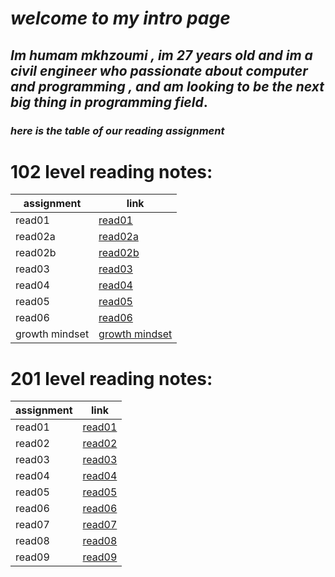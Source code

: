 # _**welcome to my intro page**_
## _**Im humam mkhzoumi , im 27 years old and im a civil engineer who passionate about computer and programming , and am looking to be the next big thing in programming field**_.



### _**here is the table of our reading assignment**_




# 102 level reading notes:  


| assignment            | link                                |
| -----------           | -----------                         |
| read01                | [read01](read01.md)                 |
| read02a               | [read02a](read02a.md)               |
| read02b               | [read02b](read02b.md)               |
| read03                | [read03](read03.md)                 |
| read04                | [read04](read04.md)                 |
| read05                | [read05](read05.md)                 |
| read06                | [read06](read06.md)                 |
| growth mindset        | [growth mindset](growth-mindset.md) |




# 201 level reading notes:


| assignment            | link                                   |
| -----------           | -----------                            |
| read01                | [read01](201/read01.md)                |
| read02                | [read02](201/read02.md)                |
| read03                | [read03](201/read03.md)                |
| read04                | [read04](201/read04.md)                |
| read05                | [read05](201/read05.md)                |
| read06                | [read06](201/read06.md)                |
| read07                | [read07](201/read07.md)                |
| read08                | [read08](201/read08.md)                |
| read09                | [read09](201/read09.md)                |













